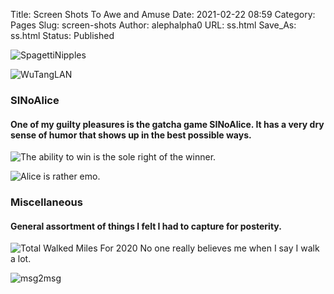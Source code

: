 Title: Screen Shots To Awe and Amuse
Date: 2021-02-22 08:59
Category: Pages
Slug: screen-shots
Author: alephalpha0
URL: ss.html
Save_As: ss.html
Status: Published



![SpagettiNipples](/assets/images/ss/wifispagettinipples.png)

![WuTangLAN](/assets/images/ss/wifiwutanglan.png)

### SINoAlice
#### One of my guilty pleasures is the gatcha game SINoAlice. It has a very dry sense of humor that shows up in the best possible ways.
![The ability to win is the sole right of the winner.](/assets/images/ss/soarules.png)

![Alice is rather emo.](/assets/images/ss/soaemo.png)

### Miscellaneous
#### General assortment of things I felt I had to capture for posterity.
![Total Walked Miles For 2020](/assets/images/ss/2020walking.png)
No one really believes me when I say I walk a lot.

![msg2msg](/assets/images/ss/msg2msg.png)

